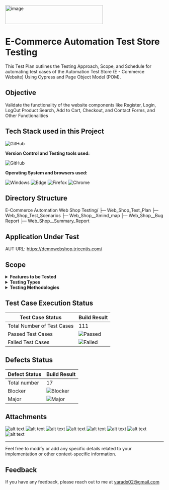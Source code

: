 <img width="310" height="60" alt="image" src="https://github.com/user-attachments/assets/90d3ad98-ab4a-4247-94cd-2aad521de956" />


# E-Commerce Automation Test Store Testing

This Test Plan outlines the Testing Approach, Scope, and Schedule for automating test cases of the Automation 
Test Store (E - Commerce Website) Using Cypress and Page Object Model (POM).


## Objective

Validate the functionality of the website components like Register, Login, LogOut
Product Search, Add to Cart, Checkout, and Contact Forms, and Other Functionalities

## Tech Stack used in this Project

<img alt="GitHub" src="https://img.shields.io/badge/Microsoft_Excel-217346?style=for-the-badge&logo=microsoft-excel&logoColor=white" />

**Version Control and Testing tools used:**

<img alt="GitHub" src="https://img.shields.io/badge/GitHub-181717?logo=github&logoColor=white&style=flat" />

**Operating System and browsers used:**

<img alt="Windows" src="https://img.shields.io/badge/Windows-00ADEF?logo=windows&logoColor=white&style=flat" />
<img alt="Edge" src="https://img.shields.io/badge/Edge-5C2D91?logo=microsoft-edge&logoColor=white&style=flat" />
<img alt="Firefox" src="https://img.shields.io/badge/Firefox-FF9500?logo=firefox-browser&logoColor=white&style=flat" />
<img alt="Chrome" src="https://img.shields.io/badge/Chrome-4285F4?logo=google-chrome&logoColor=white&style=flat" />

## Directory Structure
E-Commerce Automation Web Shop Testing/
├─ Web_Shop_Test_Plan
├─ Web_Shop_Test_Scenarios
├─ Web_Shop__Xmind_map
├─ Web_Shop__Bug Report
├─ Web_Shop__Summary_Report

## Application Under Test 

AUT URL: https://demowebshop.tricentis.com/

## Scope
<details>
<summary><strong>Features to be Tested</strong></summary>

- Register
- Login
- Button,Links Navigation
- Text Field
- Home Page
- About Us Page
- Pricing
- Contact Us Page
- Add to Cart
- Social Media Platforms
- Checkout Page
- LogOut

</details>

<details>
<summary><strong>Testing Types</strong></summary>

- Functional Testing
- Usability Testing
- Compatibility Testing
- Cross Browser Testing
- UI Testing
- Smoke Testing
- Security Testing

</details>

<details>
<summary><strong>Testing Methodologies</strong></summary>

- Black-box Testing
- System Testing
- Regression Testing
- Exploratory Testing

</details>


## Test Case Execution Status

| Test Case Status            | Build Result        |
|-----------------------------|---------------------|
| Total Number of Test Cases  | 111                  |
| Passed Test Cases           | ![Passed](https://img.shields.io/badge/-94-green) |
| Failed Test Cases           | ![Failed](https://img.shields.io/badge/-17-red) |


## Defects Status

| Defect Status   | Build Result |        
|-----------------|--------------|
| Total number    | 17           |                  
| Blocker         | ![Blocker](https://img.shields.io/badge/-12-red) |
| Major           | ![Major](https://img.shields.io/badge/-5-yellow) |
   

## Attachments

![alt text](image-1.png)
![alt text](image-2.png)
![alt text](image-3.png)
![alt text](image-4.png)
![alt text](image-5.png)
![alt text](image-6.png)
![alt text](image-7.png)
![alt text](image-8.png)


---

Feel free to modify or add any specific details related to your implementation or other context-specific information.


## Feedback

If you have any feedback, please reach out to me at varadx02@gmail.com
